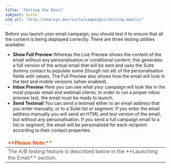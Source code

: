 ```yaml
---
title: 'Testing the Email'
subject: Suite
old_url: 'http://emarsys.dev/suite/campaigns/testing-emails/'
---
```


Before you launch your email campaign, you should test it to ensure that all the content is being displayed correctly. There are three testing utilities available:

- **Show Full Preview** Whereas the Live Preview shows the content of the email without any personalisation or conditional content, this generates a full version of the actual email that will be sent and uses the Suite dummy contact to populate some (though not all) of the personalisation fields with values. The Full Preview also shows how the email will look in the text and mobile versions (when enabled).
- **Inbox Preview** Here you can see what your campaign will look like in the most popular email and webmail clients. In order to run a proper inbox preview test, the email must be ready to launch.
- **Send Testmail** You can send a testmail either to an email address that you enter manually, or to a Suite list or segment. If you enter the email address manually you will send an HTML and test version of the email, but without any personalisation. If you send a full campaign email to a list or segment, the email will be personalised for each recipient according to their contact properties.
 
<table border="0" cellpadding="1" class="wikitable" style="width: 100%; border-width: 0px; border-style: solid;"><thead><tr><th style="text-align: left; border-color: #fff; background-color: #fff; color: #eb5a19;">**Please Note:**</th> </tr></thead><tbody><tr><td style="text-align: left; border-color: #fff; background-color: #fff; color: #555555;">The A/B testing feature is described below in the **Launching the Email** section.</td></tr></tbody></table>